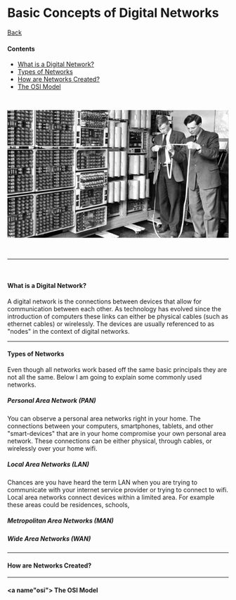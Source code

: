 # <a name="top"> Basic Concepts of Digital Networks

[Back](README.md)

#### Contents
* [What is a Digital Network?](#what)
* [Types of Networks](#types)
* [How are Networks Created?](#how)
* [The OSI Model](#osi)

<br>

<p align="center"><img src="old_comp2.jpg" height="" width=""></p>

<br>

---

<br>

#### <a name="what"> What is a Digital Network?
A digital network is the connections between devices that allow for communication between each other. As technology has evolved since the introduction of computers these links can either be physical cables (such as ethernet cables) or wirelessly. The devices are usually referenced to as "nodes" in the context of digital networks.

---

#### <a name="types"> Types of Networks
Even though all networks work based off the same basic principals they are not all the same. Below I am going to explain some commonly used networks.

##### Personal Area Network (PAN)
You can observe a personal area networks right in your home. The connections between your computers, smartphones, tablets, and other "smart-devices" that are in your home compromise your own personal area network. These connections can be either physical, through cables, or wirelessly over your home wifi.

##### Local Area Networks (LAN)
Chances are you have heard the term LAN when you are trying to communicate with your internet service provider or trying to connect to wifi. Local area networks connect devices within a limited area. For example these areas could be residences, schools, 

##### Metropolitan Area Networks (MAN)


##### Wide Area Networks (WAN)


---

#### <a name="how"> How are Networks Created?


---

#### <a name"osi"> The OSI Model
